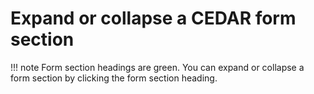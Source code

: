 # Expand or collapse a CEDAR form section

!!! note
    Form section headings are green. You can expand or collapse a form section by clicking the form section heading.

